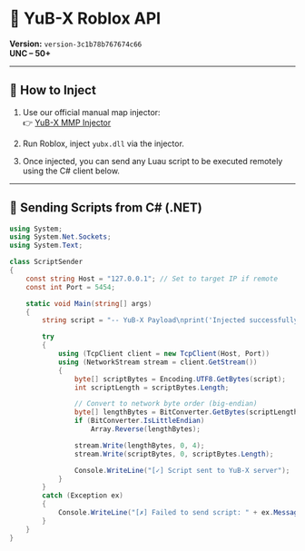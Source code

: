 # 🚀 YuB-X Roblox API  
**Version:** `version-3c1b78b767674c66`  
**UNC – 50+**

---

## 💉 How to Inject

1. Use our official manual map injector:  
   👉 [YuB-X MMP Injector](https://github.com/YuB-W/RBX-MMP-Injector/tree/main)

2. Run Roblox, inject `yubx.dll` via the injector.

3. Once injected, you can send any Luau script to be executed remotely using the C# client below.

---

## 📡 Sending Scripts from C# (.NET)

```csharp
using System;
using System.Net.Sockets;
using System.Text;

class ScriptSender
{
    const string Host = "127.0.0.1"; // Set to target IP if remote
    const int Port = 5454;

    static void Main(string[] args)
    {
        string script = "-- YuB-X Payload\nprint('Injected successfully!')";

        try
        {
            using (TcpClient client = new TcpClient(Host, Port))
            using (NetworkStream stream = client.GetStream())
            {
                byte[] scriptBytes = Encoding.UTF8.GetBytes(script);
                int scriptLength = scriptBytes.Length;

                // Convert to network byte order (big-endian)
                byte[] lengthBytes = BitConverter.GetBytes(scriptLength);
                if (BitConverter.IsLittleEndian)
                    Array.Reverse(lengthBytes);

                stream.Write(lengthBytes, 0, 4);
                stream.Write(scriptBytes, 0, scriptBytes.Length);

                Console.WriteLine("[✓] Script sent to YuB-X server");
            }
        }
        catch (Exception ex)
        {
            Console.WriteLine("[✗] Failed to send script: " + ex.Message);
        }
    }
}
